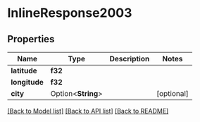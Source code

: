 # InlineResponse2003

## Properties

Name | Type | Description | Notes
------------ | ------------- | ------------- | -------------
**latitude** | **f32** |  | 
**longitude** | **f32** |  | 
**city** | Option<**String**> |  | [optional]

[[Back to Model list]](../README.md#documentation-for-models) [[Back to API list]](../README.md#documentation-for-api-endpoints) [[Back to README]](../README.md)


